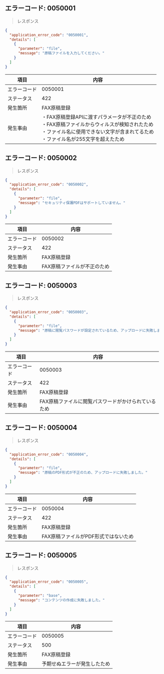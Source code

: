 ## エラーコード: 0050001

> レスポンス

```json
{
  "application_error_code": "0050001",
  "details": [
    {
      "parameter": "file",
      "message": "原稿ファイルを入力してください。"
    }
  ]
}
```



| 項目|内容|
--- | ---
エラーコード|0050001
ステータス|422
発生箇所|FAX原稿登録
発生事由| ・FAX原稿登録APIに渡すパラメータが不正のため<br />・FAX原稿ファイルからウィルスが検知されたため<br />・ファイル名に使用できない文字が含まれてるため<br />・ファイル名が255文字を超えたため

## エラーコード: 0050002

> レスポンス

```json
{
  "application_error_code": "0050002",
  "details": [
    {
      "parameter": "file",
      "message": "セキュリティ保護PDFはサポートしていません。"
    }
  ]
}
```

| 項目|内容|
--- | ---
エラーコード|0050002
ステータス|422
発生箇所|FAX原稿登録
発生事由|FAX原稿ファイルが不正のため

## エラーコード: 0050003

> レスポンス

```json
{
  "application_error_code": "0050003",
  "details": [
    {
      "parameter": "file",
      "message": "原稿に閲覧パスワードが設定されているため、アップロードに失敗しました。"
    }
  ]
}
```

| 項目|内容|
--- | ---
エラーコード|0050003  
ステータス|422
発生箇所|FAX原稿登録
発生事由| FAX原稿ファイルに閲覧パスワードがかけられているため

## エラーコード: 0050004

> レスポンス

```json
{
  "application_error_code": "0050004",
  "details": [
    {
      "parameter": "file",
      "message": "原稿のPDF形式が不正のため、アップロードに失敗しました。"
    }
  ]
}
```

| 項目|内容|
--- | ---
エラーコード|0050004  
ステータス|422
発生箇所|FAX原稿登録
発生事由|FAX原稿ファイルがPDF形式ではないため

## エラーコード: 0050005

> レスポンス

```json
{
  "application_error_code": "0050005",
  "details": [
    {
      "parameter": "base",
      "message": "コンテンツの作成に失敗しました。"
    }
  ]
}
```

| 項目|内容|
--- | ---
エラーコード|0050005  
ステータス|500
発生箇所|FAX原稿登録
発生事由|予期せぬエラーが発生したため
